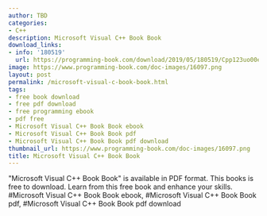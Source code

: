 ```yaml
---
author: TBD
categories:
- C++
description: Microsoft Visual C++ Book Book
download_links:
- info: '180519'
  url: https://programming-book.com/download/2019/05/180519/Cpp123uo00es0151.pdf
image: https://www.programming-book.com/doc-images/16097.png
layout: post
permalink: /microsoft-visual-c-book-book.html
tags:
- free book download
- free pdf download
- free programming ebook
- pdf free
- Microsoft Visual C++ Book Book ebook
- Microsoft Visual C++ Book Book pdf
- Microsoft Visual C++ Book Book pdf download
thumbnail_url: https://www.programming-book.com/doc-images/16097.png
title: Microsoft Visual C++ Book Book
---
```


 
<div class="item-desc text-justify">
  "Microsoft Visual C++ Book Book" is available in PDF format. This books is free to download. Learn from this free book and enhance your skills.
  <br>
  #Microsoft Visual C++ Book Book ebook, #Microsoft Visual C++ Book Book pdf, #Microsoft Visual C++ Book Book pdf download
</div>